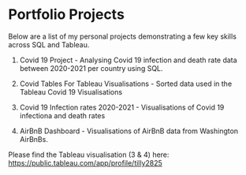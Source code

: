 # Portfolio Projects 

Below are a list of my personal projects demonstrating a few key skills across SQL and Tableau.

1) Covid 19 Project - Analysing Covid 19 infection and death rate data between 2020-2021 per country using SQL.

2) Covid Tables For Tableau Visualisations - Sorted data used in the Tableau Covid 19 Visualisations

3) Covid 19 Infection rates 2020-2021 - Visualisations of Covid 19 infectiona and death rates

4) AirBnB Dashboard - Visualisations of AirBnB data from Washington AirBnBs. 

Please find the Tableau visualisation (3 & 4) here: https://public.tableau.com/app/profile/tilly2825
